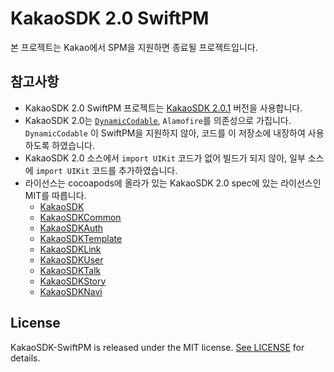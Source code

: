 # KakaoSDK 2.0 SwiftPM

본 프로젝트는 Kakao에서 SPM을 지원하면 종료될 프로젝트입니다. 

## 참고사항

* KakaoSDK 2.0 SwiftPM 프로젝트는 [KakaoSDK 2.0.1](https://github.com/CocoaPods/Specs/blob/0f3c2bb5772d6103995122cf24d8af43b0b14ca5/Specs/a/0/c/KakaoSDK/2.0.1/KakaoSDK.podspec.json) 버전을 사용합니다.
* KakaoSDK 2.0는 [`DynamicCodable`](https://github.com/levantAJ/AnyCodable), `Alamofire`를 의존성으로 가집니다. `DynamicCodable` 이 SwiftPM을 지원하지 않아, 코드를 이 저장소에 내장하여 사용하도록 하였습니다. 
* KakaoSDK 2.0 소스에서 `import UIKit` 코드가 없어 빌드가 되지 않아, 일부 소스에 `import UIKit` 코드를 추가하였습니다.
* 라이선스는 cocoapods에 올라가 있는 KakaoSDK 2.0 spec에 있는 라이선스인 MIT를 따릅니다.
  * [KakaoSDK](https://github.com/CocoaPods/Specs/blob/0f3c2bb5772d6103995122cf24d8af43b0b14ca5/Specs/a/0/c/KakaoSDK/2.0.1/KakaoSDK.podspec.json)
  * [KakaoSDKCommon](https://github.com/CocoaPods/Specs/blob/156e48abc23bb2c307b8c4ad8fc0710250c8f447/Specs/a/d/6/KakaoSDKCommon/2.0.1/KakaoSDKCommon.podspec.json)
  * [KakaoSDKAuth](https://github.com/CocoaPods/Specs/blob/066022241602c71150cef70355599a96f2ae8fce/Specs/a/6/c/KakaoSDKAuth/2.0.1/KakaoSDKAuth.podspec.json)
  * [KakaoSDKTemplate](https://github.com/CocoaPods/Specs/blob/3cff3e0e9802fadc522ada1ef99833670d66e12c/Specs/6/d/3/KakaoSDKTemplate/2.0.1/KakaoSDKTemplate.podspec.json)
  * [KakaoSDKLink](https://github.com/CocoaPods/Specs/blob/4fff7e16aa9e6f5912a208a9ec26117f70ea1ccd/Specs/1/a/0/KakaoSDKLink/2.0.1/KakaoSDKLink.podspec.json)
  * [KakaoSDKUser](https://github.com/CocoaPods/Specs/blob/f308a42a52d0b81c57a3105fcfcb48525cf55628/Specs/3/0/f/KakaoSDKUser/2.0.1/KakaoSDKUser.podspec.json)
  * [KakaoSDKTalk](https://github.com/CocoaPods/Specs/blob/f308a42a52d0b81c57a3105fcfcb48525cf55628/Specs/3/9/b/KakaoSDKTalk/2.0.1/KakaoSDKTalk.podspec.json)
  * [KakaoSDKStory](https://github.com/CocoaPods/Specs/blob/71131e1a14391398080269dd3b94759ddaeec72e/Specs/9/5/5/KakaoSDKStory/2.0.1/KakaoSDKStory.podspec.json)
  * [KakaoSDKNavi](https://github.com/CocoaPods/Specs/blob/5bda597f145e995ebc9fe78b1fd80cee655dbd2a/Specs/8/5/9/KakaoSDKNavi/2.0.1/KakaoSDKNavi.podspec.json)

## License

KakaoSDK-SwiftPM is released under the MIT license. [See LICENSE](https://github.com/minsOne/KakaoSDK-SwiftPM/blob/master/LICENSE) for details.
